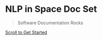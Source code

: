 <!-- _coverpage.md -->

# NLP in Space Doc Set

> Software Documentation Rocks

[Scroll to Get Started](README.md)
